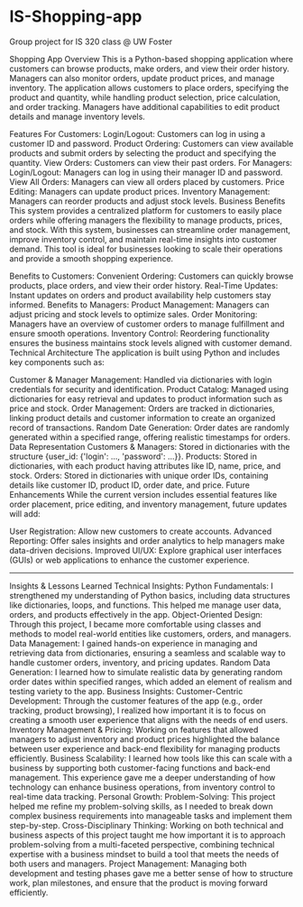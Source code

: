 # IS-Shopping-app
Group project for IS 320 class @ UW Foster

Shopping App
Overview
This is a Python-based shopping application where customers can browse products, make orders, and view their order history. Managers can also monitor orders, update product prices, and manage inventory. The application allows customers to place orders, specifying the product and quantity, while handling product selection, price calculation, and order tracking. Managers have additional capabilities to edit product details and manage inventory levels.

Features
For Customers:
Login/Logout: Customers can log in using a customer ID and password.
Product Ordering: Customers can view available products and submit orders by selecting the product and specifying the quantity.
View Orders: Customers can view their past orders.
For Managers:
Login/Logout: Managers can log in using their manager ID and password.
View All Orders: Managers can view all orders placed by customers.
Price Editing: Managers can update product prices.
Inventory Management: Managers can reorder products and adjust stock levels.
Business Benefits
This system provides a centralized platform for customers to easily place orders while offering managers the flexibility to manage products, prices, and stock. With this system, businesses can streamline order management, improve inventory control, and maintain real-time insights into customer demand. This tool is ideal for businesses looking to scale their operations and provide a smooth shopping experience.

Benefits to Customers:
Convenient Ordering: Customers can quickly browse products, place orders, and view their order history.
Real-Time Updates: Instant updates on orders and product availability help customers stay informed.
Benefits to Managers:
Product Management: Managers can adjust pricing and stock levels to optimize sales.
Order Monitoring: Managers have an overview of customer orders to manage fulfillment and ensure smooth operations.
Inventory Control: Reordering functionality ensures the business maintains stock levels aligned with customer demand.
Technical Architecture
The application is built using Python and includes key components such as:

Customer & Manager Management: Handled via dictionaries with login credentials for security and identification.
Product Catalog: Managed using dictionaries for easy retrieval and updates to product information such as price and stock.
Order Management: Orders are tracked in dictionaries, linking product details and customer information to create an organized record of transactions.
Random Date Generation: Order dates are randomly generated within a specified range, offering realistic timestamps for orders.
Data Representation
Customers & Managers: Stored in dictionaries with the structure {user_id: {'login': ..., 'password': ...}}.
Products: Stored in dictionaries, with each product having attributes like ID, name, price, and stock.
Orders: Stored in dictionaries with unique order IDs, containing details like customer ID, product ID, order date, and price.
Future Enhancements
While the current version includes essential features like order placement, price editing, and inventory management, future updates will add:

User Registration: Allow new customers to create accounts.
Advanced Reporting: Offer sales insights and order analytics to help managers make data-driven decisions.
Improved UI/UX: Explore graphical user interfaces (GUIs) or web applications to enhance the customer experience.

--------------------------
Insights & Lessons Learned
Technical Insights:
Python Fundamentals: I strengthened my understanding of Python basics, including data structures like dictionaries, loops, and functions. This helped me manage user data, orders, and products effectively in the app.
Object-Oriented Design: Through this project, I became more comfortable using classes and methods to model real-world entities like customers, orders, and managers.
Data Management: I gained hands-on experience in managing and retrieving data from dictionaries, ensuring a seamless and scalable way to handle customer orders, inventory, and pricing updates.
Random Data Generation: I learned how to simulate realistic data by generating random order dates within specified ranges, which added an element of realism and testing variety to the app.
Business Insights:
Customer-Centric Development: Through the customer features of the app (e.g., order tracking, product browsing), I realized how important it is to focus on creating a smooth user experience that aligns with the needs of end users.
Inventory Management & Pricing: Working on features that allowed managers to adjust inventory and product prices highlighted the balance between user experience and back-end flexibility for managing products efficiently.
Business Scalability: I learned how tools like this can scale with a business by supporting both customer-facing functions and back-end management. This experience gave me a deeper understanding of how technology can enhance business operations, from inventory control to real-time data tracking.
Personal Growth:
Problem-Solving: This project helped me refine my problem-solving skills, as I needed to break down complex business requirements into manageable tasks and implement them step-by-step.
Cross-Disciplinary Thinking: Working on both technical and business aspects of this project taught me how important it is to approach problem-solving from a multi-faceted perspective, combining technical expertise with a business mindset to build a tool that meets the needs of both users and managers.
Project Management: Managing both development and testing phases gave me a better sense of how to structure work, plan milestones, and ensure that the product is moving forward efficiently.
